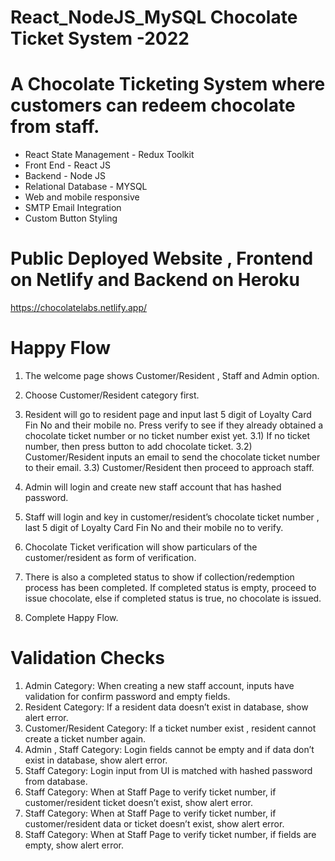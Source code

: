 # React_NodeJS_MySQL Chocolate Ticket System -2022

# A Chocolate Ticketing System where customers can redeem chocolate from staff.

- React State Management - Redux Toolkit
- Front End -  React JS
- Backend - Node JS
- Relational Database - MYSQL
- Web and mobile responsive
- SMTP Email Integration
- Custom Button Styling

# Public Deployed Website , Frontend on Netlify and Backend on Heroku
https://chocolatelabs.netlify.app/


# Happy Flow
1) The welcome page shows Customer/Resident , Staff and Admin option. 
2) Choose Customer/Resident category first. 
3) Resident will go to resident page and input last 5 digit of Loyalty Card Fin No and their mobile no. Press verify to see if they already obtained a chocolate ticket number or no ticket number exist yet.
3.1)  If no ticket number, then press button to add chocolate ticket.
3.2)  Customer/Resident inputs an email to send the chocolate ticket number to their email.
3.3) Customer/Resident then proceed to approach staff. 

4) Admin will login and create new staff account that has hashed password. 
5) Staff will login and key in customer/resident’s chocolate ticket number , last 5 digit of Loyalty Card Fin No and their mobile no to verify. 
6) Chocolate Ticket verification will show particulars of the customer/resident as form of verification. 
7) There is also a completed status to show if collection/redemption process has been completed.  If completed status is empty, proceed to issue chocolate, else if completed status is true, no chocolate is issued. 
8) Complete Happy Flow. 

# Validation Checks
1)	Admin Category: When creating a new staff account, inputs have validation for confirm password and empty fields.
2)	 Resident Category: If a resident data doesn’t exist in database, show alert error. 
3)	Customer/Resident Category: If a ticket number exist , resident cannot create a ticket number again.
4)	Admin , Staff Category: Login fields cannot be empty and if data don’t exist in database, show alert error. 
5)	Staff Category: Login input from UI is matched with hashed password from database. 
6)	Staff Category: When at Staff Page to verify ticket number, if customer/resident ticket doesn’t exist, show alert error. 
7)	Staff Category: When at Staff Page to verify ticket number, if customer/resident data or ticket doesn’t exist, show alert error. 
8)	Staff Category: When at Staff Page to verify ticket number, if fields are empty, show alert error. 
